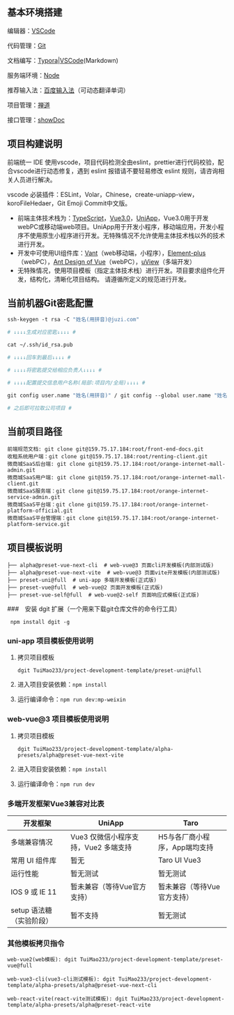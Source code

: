 ## 基本环境搭建

编辑器：[VSCode](https://code.visualstudio.com/)

代码管理：[Git](https://git-scm.com/)

文档编写：[Typora](https://www.typora.io/)|[VSCode](https://code.visualstudio.com/)(Markdown)

服务端环境：[Node](http://nodejs.cn/)

推荐输入法：[百度输入法](https://shurufa.baidu.com/)（可动态翻译单词）

项目管理：[禅道](https://chandao.juzishop.cn/my/)

接口管理：[showDoc](https://showdoc.juzishop.cn/)

## 项目构建说明

前端统一 IDE 使用vscode，项目代码检测全由eslint，prettier进行代码校验，配合vscode进行动态修复，遇到 eslint 报错请不要轻易修改 eslint 规则，请咨询相关人员进行解决。

vscode 必装插件：ESLint，Volar，Chinese，create-uniapp-view，koroFileHedaer，Git Emoji Commit中文版。

- 前端主体技术栈为：[TypeScript](https://www.tslang.cn/)，[Vue3.0](https://v3.cn.vuejs.org/)，[UniApp](https://uniapp.dcloud.io/)，Vue3.0用于开发webPC或移动端web项目。UniApp用于开发小程序，移动端应用，开发小程序不使用原生小程序进行开发。无特殊情况不允许使用主体技术栈以外的技术进行开发。
- 开发中可使用UI组件库：[Vant](https://youzan.github.io/vant/v3/#/zh-CN)（web移动端，小程序），[Element-plus](https://element-plus.gitee.io/#/zh-CN)（webPC），[Ant Design of Vue](https://www.antdv.com/docs/vue/introduce-cn/)（webPC），[uView](https://uviewui.com/)（多端开发）
- 无特殊情况，使用项目模板（指定主体技术栈）进行开发。项目要求组件化开发，结构化，清晰化项目结构。 请遵循所定义的规范进行开发。

## 当前机器Git密匙配置

~~~makefile
ssh-keygen -t rsa -C "姓名(用拼音)@juzi.com"

# ↓↓↓↓生成对应密匙↓↓↓↓ # 

cat ~/.ssh/id_rsa.pub

# ↓↓↓↓回车到最后↓↓↓↓ # 

# ↓↓↓↓将密匙提交给相应负责人↓↓↓↓ # 

# ↓↓↓↓配置提交信息用户名称(局部:项目内/全局)↓↓↓↓ # 

git config user.name "姓名(用拼音)" / git config --global user.name "姓名(用拼音)"

# 之后即可拉取公司项目 #
~~~

## 当前项目路径

~~~
前端规范文档: git clone git@159.75.17.184:root/front-end-docs.git
收租系统用户端：git clone git@159.75.17.184:root/renting-client.git
微商城SaaS后台端: git clone git@159.75.17.184:root/orange-internet-mall-admin.git
微商城SaaS用户端: git clone git@159.75.17.184:root/orange-internet-mall-client.git
微商城SaaS服务端：git clone git@159.75.17.184:root/orange-internet-service-admin.git
微商城SaaS平台端：git clone git@159.75.17.184:root/orange-internet-platform-official.git
微商城SaaS平台管理端：git clone git@159.75.17.184:root/orange-internet-platform-service.git
~~~

## 项目模板说明

~~~
├── alpha@preset-vue-next-cli  # web-vue@3 页面cli开发模板(内部测试版)
├── alpha@preset-vue-next-vite  # web-vue@3 页面vite开发模板(内部测试版)
├── preset-uni@full  # uni-app 多端开发模板(正式版)
├── preset-vue@full  # web-vue@2 页面开发模板(正式版)
├── preset-vue-self@full  # web-vue@2-self 页面响应式模板(正式版)
~~~

###　安装 dgit 扩展（一个用来下载git仓库文件的命令行工具）

~~~
 npm install dgit -g
~~~

### uni-app 项目模板使用说明

1. 拷贝项目模板

   ~~~
   dgit TuiMao233/project-development-template/preset-uni@full
   ~~~

2. 进入项目安装依赖：`npm install`

3. 运行编译命令：`npm run dev:mp-weixin`

### web-vue@3 项目模板使用说明

1. 拷贝项目模板

   ~~~npm
   dgit TuiMao233/project-development-template/alpha-presets/alpha@preset-vue-next-vite
   ~~~
   
2. 进入项目安装依赖：`npm install`

3. 运行编译命令：`npm run dev`

### 多端开发框架Vue3兼容对比表

| 开发框架                 | UniApp                               | Taro                          |
| ------------------------ | ------------------------------------ | ----------------------------- |
| 多端兼容情况             | Vue3 仅微信小程序支持，Vue2 多端支持 | H5与各厂商小程序，App端均支持 |
| 常用 UI 组件库           | 暂无                                 | Taro UI Vue3                  |
| 运行性能                 | 暂无测试                             | 暂无测试                      |
| IOS 9 或 IE 11           | 暂未兼容（等待Vue官方支持）          | 暂未兼容（等待Vue官方支持）   |
| setup 语法糖（实验阶段） | 暂不支持                             | 暂无测试                      |

### 其他模板拷贝指令

~~~npm
web-vue2(web模板): dgit TuiMao233/project-development-template/preset-vue@full

web-vue3-cli(vue3-cli测试模板): dgit TuiMao233/project-development-template/alpha-presets/alpha@preset-vue-next-cli

web-react-vite(react-vite测试模板): dgit TuiMao233/project-development-template/alpha-presets/alpha@preset-react-vite
~~~

